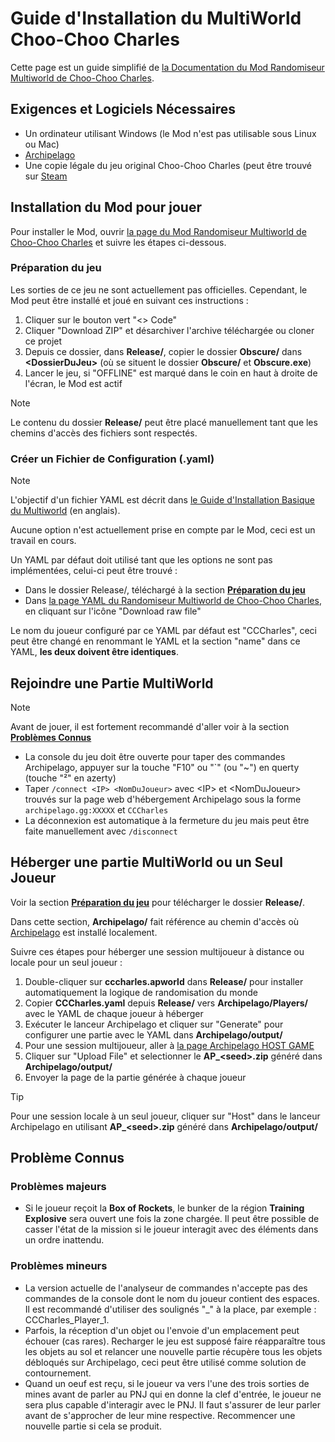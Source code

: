 # Guide d'Installation du MultiWorld Choo-Choo Charles
Cette page est un guide simplifié de [la Documentation du Mod Randomiseur Multiworld de Choo-Choo Charles](https://github.com/lgbarrere/CCCharles-Random?tab=readme-ov-file#cccharles-random).

## Exigences et Logiciels Nécessaires
* Un ordinateur utilisant Windows (le Mod n'est pas utilisable sous Linux ou Mac)
* [Archipelago](https://github.com/ArchipelagoMW/Archipelago/releases)
* Une copie légale du jeu original Choo-Choo Charles (peut être trouvé sur [Steam](https://store.steampowered.com/app/1766740/ChooChoo_Charles/)

## Installation du Mod pour jouer
Pour installer le Mod, ouvrir [la page du Mod Randomiseur Multiworld de Choo-Choo Charles](https://github.com/lgbarrere/CCCharles-Random) et suivre les étapes ci-dessous.

### Préparation du jeu
Les sorties de ce jeu ne sont actuellement pas officielles. Cependant, le Mod peut être installé et joué en suivant ces instructions :
1. Cliquer sur le bouton vert "<> Code"
2. Cliquer "Download ZIP" et désarchiver l'archive téléchargée ou cloner ce projet
3. Depuis ce dossier, dans **Release/**, copier le dossier **Obscure/** dans **\<DossierDuJeu\>** (où se situent le dossier **Obscure/** et **Obscure.exe**)
4. Lancer le jeu, si "OFFLINE" est marqué dans le coin en haut à droite de l'écran, le Mod est actif
> [!NOTE]
> Le contenu du dossier **Release/** peut être placé manuellement tant que les chemins d'accès des fichiers sont respectés.

### Créer un Fichier de Configuration (.yaml)
> [!NOTE]
> L'objectif d'un fichier YAML est décrit dans [le Guide d'Installation Basique du Multiworld](https://archipelago.gg/tutorial/Archipelago/setup/en#generating-a-game) (en anglais).

Aucune option n'est actuellement prise en compte par le Mod, ceci est un travail en cours.

Un YAML par défaut doit utilisé tant que les options ne sont pas implémentées, celui-ci peut être trouvé :
* Dans le dossier Release/, téléchargé à la section **[Préparation du jeu](https://github.com/lgbarrere/CCCharles-Random?tab=readme-ov-file#game-setup)**
* Dans [la page YAML du Randomiseur Multiworld de Choo-Choo Charles](https://github.com/lgbarrere/CCCharles-Random/blob/main/Release/CCCharles.yaml), en cliquant sur l'icône "Download raw file"

Le nom du joueur configuré par ce YAML par défaut est "CCCharles", ceci peut être changé en renommant le YAML et la section "name" dans ce YAML, **les deux doivent être identiques**.

## Rejoindre une Partie MultiWorld
> [!NOTE]
> Avant de jouer, il est fortement recommandé d'aller voir à la section **[Problèmes Connus](https://github.com/lgbarrere/CCCharles-Random?tab=readme-ov-file#known-issues)**
* La console du jeu doit être ouverte pour taper des commandes Archipelago, appuyer sur la touche "F10" ou "`" (ou "~") en querty (touche "²" en azerty)
* Taper ``/connect <IP> <NomDuJoueur>`` avec \<IP\> et \<NomDuJoueur\> trouvés sur la page web d'hébergement Archipelago sous la forme ``archipelago.gg:XXXXX`` et ``CCCharles``
* La déconnexion est automatique à la fermeture du jeu mais peut être faite manuellement avec ``/disconnect``

## Héberger une partie MultiWorld ou un Seul Joueur
Voir la section **[Préparation du jeu](https://github.com/lgbarrere/CCCharles-Random?tab=readme-ov-file#game-setup)** pour télécharger le dossier **Release/**.

Dans cette section, **Archipelago/** fait référence au chemin d'accès où [Archipelago](https://github.com/ArchipelagoMW/Archipelago/releases) est installé localement.

Suivre ces étapes pour héberger une session multijoueur à distance ou locale pour un seul joueur :
1. Double-cliquer sur **cccharles.apworld** dans **Release/** pour installer automatiquement la logique de randomisation du monde
2. Copier **CCCharles.yaml** depuis **Release/** vers **Archipelago/Players/** avec le YAML de chaque joueur à héberger
3. Exécuter le lanceur Archipelago et cliquer sur "Generate" pour configurer une partie avec le YAML dans **Archipelago/output/**
4. Pour une session multijoueur, aller à [la page Archipelago HOST GAME](https://archipelago.gg/uploads)
5. Cliquer sur "Upload File" et selectionner le **AP_\<seed\>.zip** généré dans **Archipelago/output/**
6. Envoyer la page de la partie générée à chaque joueur
> [!TIP]
> Pour une session locale à un seul joueur, cliquer sur "Host" dans le lanceur Archipelago en utilisant **AP_\<seed\>.zip** généré dans **Archipelago/output/**

## Problème Connus
### Problèmes majeurs
* Si le joueur reçoit la **Box of Rockets**, le bunker de la région **Training Explosive** sera ouvert une fois la zone chargée. Il peut être possible de casser l'état de la mission si le joueur interagit avec des éléments dans un ordre inattendu.

### Problèmes mineurs
* La version actuelle de l'analyseur de commandes n'accepte pas des commandes de la console dont le nom du joueur contient des espaces. Il est recommandé d'utiliser des soulignés "_" à la place, par exemple : CCCharles_Player_1.
* Parfois, la réception d'un objet ou l'envoie d'un emplacement peut échouer (cas rares). Recharger le jeu est supposé faire réapparaître tous les objets au sol et relancer une nouvelle partie récupère tous les objets débloqués sur Archipelago, ceci peut être utilisé comme solution de contournement.
* Quand un oeuf est reçu, si le joueur va vers l'une des trois sorties de mines avant de parler au PNJ qui en donne la clef d'entrée, le joueur ne sera plus capable d'interagir avec le PNJ. Il faut s'assurer de leur parler avant de s'approcher de leur mine respective. Recommencer une nouvelle partie si cela se produit.
